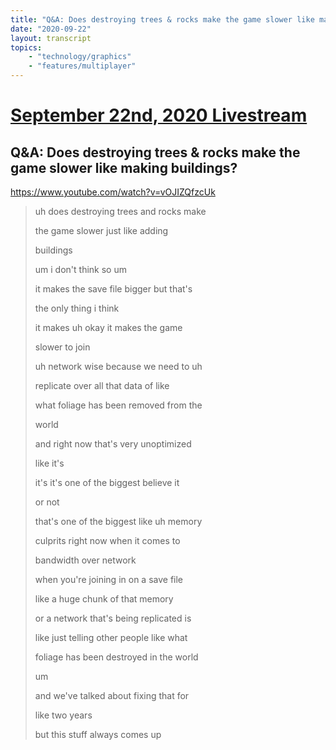 ```yaml
---
title: "Q&A: Does destroying trees & rocks make the game slower like making buildings?"
date: "2020-09-22"
layout: transcript
topics:
    - "technology/graphics"
    - "features/multiplayer"
---
```

# [September 22nd, 2020 Livestream](../2020-09-22.md)
## Q&A: Does destroying trees & rocks make the game slower like making buildings?
https://www.youtube.com/watch?v=vOJIZQfzcUk
> uh does destroying trees and rocks make
> 
> the game slower just like adding
> 
> buildings
> 
> um i don't think so um
> 
> it makes the save file bigger but that's
> 
> the only thing i think
> 
> it makes uh okay it makes the game
> 
> slower to join
> 
> uh network wise because we need to uh
> 
> replicate over all that data of like
> 
> what foliage has been removed from the
> 
> world
> 
> and right now that's very unoptimized
> 
> like it's
> 
> it's it's one of the biggest believe it
> 
> or not
> 
> that's one of the biggest like uh memory
> 
> culprits right now when it comes to
> 
> bandwidth over network
> 
> when you're joining in on a save file
> 
> like a huge chunk of that memory
> 
> or a network that's being replicated is
> 
> like just telling other people like what
> 
> foliage has been destroyed in the world
> 
> um
> 
> and we've talked about fixing that for
> 
> like two years
> 
> but this stuff always comes up
> 
